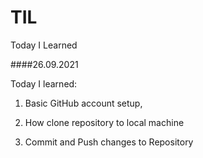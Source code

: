 # TIL
Today I Learned

####26.09.2021

Today I learned:

1. Basic GitHub account setup, 

2. How clone repository to local machine

3. Commit and Push changes to Repository

